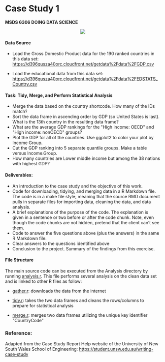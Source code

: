 # Case Study 1
**MSDS 6306 DOING DATA SCIENCE**

<p align="center">
<img src= "http://sportspagedfw.com/wp-content/uploads/2013/03/SMU-Logo1.jpg">
</p>

#### Data Source
- Load the Gross Domestic Product data for the 190 ranked countries in this data set:
https://d396qusza40orc.cloudfront.net/getdata%2Fdata%2FGDP.csv

- Load the educational data from this data set:
https://d396qusza40orc.cloudfront.net/getdata%2Fdata%2FEDSTATS_Country.csv

#### Task: Tidy, Merge, and Perform Statistical Analysis
- Merge the data based on the country shortcode. How many of the IDs match?
- Sort the data frame in ascending order by GDP (so United States is last). What is the 13th country in the resulting data frame?
- What are the average GDP rankings for the "High income: OECD" and "High income: nonOECD" groups?
- Plot the GDP for all of the countries. Use ggplot2 to color your plot by Income Group.
- Cut the GDP ranking into 5 separate quantile groups. Make a table versus Income.Group.
- How many countries are Lower middle income but among the 38 nations with highest GDP?

#### Deliverables: 
- An introduction to the case study and the objective of this work.
- Code for downloading, tidying, and merging data in a R Markdown file. The code is in a make file style, meaning that the source RMD document pulls in separate files for importing data, cleaning the data, and data analysis.
- A brief explanations of the purpose of the code. The explanation is given in a sentence or two before or after the code chunk. Note, even though the code chunks are not hidden, pretend that the client can’t see them.
- Code to answer the five questions above (plus the answers) in the same R Markdown file.
- Clear answers to the questions identified above
- Conclusion to the project. Summary of the findings from this exercise.

#### File Structure
 The main source code can be executed from the Analysis directory by running [analysis.r](https://github.com/Tsmith5151/DataScience-SMU/blob/master/DoingDataScience/Case%20Study%201/Analysis/analysis.r). This file performs several analysis on the clean data set and is linked to other R files as follow:
 
 - [gather.r](https://github.com/Tsmith5151/DataScience-SMU/blob/master/DoingDataScience/Case%20Study%201/Data/gather.r): downloads the data from the internet
 
 - [tidy.r](https://github.com/Tsmith5151/DataScience-SMU/blob/master/DoingDataScience/Case%20Study%201/Data/tidy.r): takes the two data frames and cleans the rows/columns to prepare for statistical analysis
 
 - [merge.r](https://github.com/Tsmith5151/DataScience-SMU/blob/master/DoingDataScience/Case%20Study%201/Data/merge.r): merges two data frames utilizing the unique key identifier "CountryCode"


### Reference:
Adapted from the Case Study Report Help website of the University of New South Wales School of Engineering: https://student.unsw.edu.au/writing-case-study
